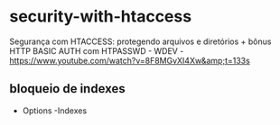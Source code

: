 # security-with-htaccess
Segurança com HTACCESS: protegendo arquivos e diretórios + bônus HTTP BASIC AUTH com HTPASSWD - WDEV - https://www.youtube.com/watch?v=8F8MGvXI4Xw&amp;t=133s

## bloqueio de indexes
  - Options -Indexes